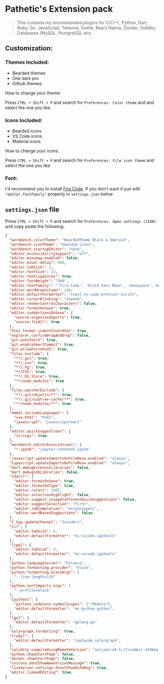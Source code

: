 # Pathetic's Extension pack

> This contains my recommended plugins for C/C++, Python, Dart, Ruby, Go, JavaScript, Tailwind, Svelte, React Native, Docker, Solidity, Databases (MySQL, PostgreSQL etc)

## Customization:

### Themes Included:
- Bearded themes
- One dark pro
- Github themes

How to change your theme:

Press `CTRL + Shift + P` and search for `Preferences: Color theme` and and select the one you like

### Icons Included:
- Bearded icons
- VS Code icons
- Material icons

How to change your icons:

Press `CTRL + Shift + P` and search for `Preferences: File icon theme` and select the one you like

### Font:

I'd recommend you to install [Fira Code](https://github.com/tonsky/FiraCode). If you don't want it just edit `"editor.fontFamily"` property in `settings.json` below

## `settings.json` file

Press `CTRL + Shift + P` and search for `Preferences: Open settings (JSON)` and copy paste the following:

```json
{
  "workbench.colorTheme": "BeardedTheme Black & Emerald",
  "workbench.iconTheme": "bearded-icons",
  "workbench.startupEditor": "none",
  "editor.accessibilitySupport": "off",
  "editor.minimap.enabled": false,
  "editor.hover.delay": 900,
  "editor.tabSize": 2,
  "editor.fontSize": 13,
  "editor.fontLigatures": true,
  "editor.fontWeight": "500",
  "editor.fontFamily": "'Fira Code', 'Droid Sans Mono', 'monospace', monospace, 'Droid Sans Fallback'",
  "editor.wordWrapColumn": 140,
  "editor.defaultFormatter": "rvest.vs-code-prettier-eslint",
  "editor.cursorBlinking": "expand",
  "editor.renderControlCharacters": false,
  "editor.formatOnSave": true,
  "editor.codeActionsOnSave": {
    "source.organizeImports": true,
    "source.fixAll": true
  },
  "html.format.indentInnerHtml": true,
  "explorer.confirmDragAndDrop": false,
  "git.autofetch": true,
  "git.enableSmartCommit": true,
  "git.allowForcePush": true,
  "files.exclude": {
    "**/.git": true,
    "**/.svn": true,
    "**/.hg": true,
    "**/CVS": true,
    "**/.DS_Store": true,
    "**/node_modules": true
  },
  "files.watcherExclude": {
    "**/.git/objects/**": true,
    "**/.git/subtree-cache/**": true,
    "**/node_modules/**": true
  },
  "emmet.includeLanguages": {
    "vue-html": "html",
    "javascript": "javascriptreact"
  },
  "editor.quickSuggestions": {
    "strings": true
  },
  "workbench.editorAssociations": {
    "*.ipynb": "jupyter.notebook.ipynb"
  },
  "javascript.updateImportsOnFileMove.enabled": "always",
  "typescript.updateImportsOnFileMove.enabled": "always",
  "dart.debugExternalLibraries": false,
  "dart.debugSdkLibraries": false,
  "[dart]": {
    "editor.formatOnSave": true,
    "editor.formatOnType": true,
    "editor.rulers": [80],
    "editor.selectionHighlight": false,
    "editor.suggest.snippetsPreventQuickSuggestions": false,
    "editor.suggestSelection": "first",
    "editor.tabCompletion": "onlySnippets",
    "editor.wordBasedSuggestions": false
  },
  "C_Cpp.updateChannel": "Insiders",
  "[c]": {
    "editor.tabSize": 4,
    "editor.defaultFormatter": "ms-vscode.cpptools"
  },
  "[cpp]": {
    "editor.tabSize": 4,
    "editor.defaultFormatter": "ms-vscode.cpptools"
  },
  "python.languageServer": "Pylance",
  "python.formatting.provider": "black",
  "python.formatting.blackArgs": [
    "--line-length=119"
  ],
  "python.sortImports.args": [
    "--profile=black"
  ],
  "[python]": {
    "gitlens.codeLens.symbolScopes": ["!Module"],
    "editor.defaultFormatter": "ms-python.python",
  },
  "[go]": {
    "editor.defaultFormatter": "golang.go"
  },
  "solargraph.formatting": true,
  "[ruby]": {
    "editor.defaultFormatter": "castwide.solargraph",
  },
  "solidity.compileUsingRemoteVersion": "soljson-v0.5.17+commit.d19bba13",
  "python.showStartPage": false,
  "docker.showStartPage": false,
  "vsicons.dontShowNewVersionMessage": true,
  "liveServer.settings.donotShowInfoMsg": true,
  "editor.linkedEditing": true,
}
```